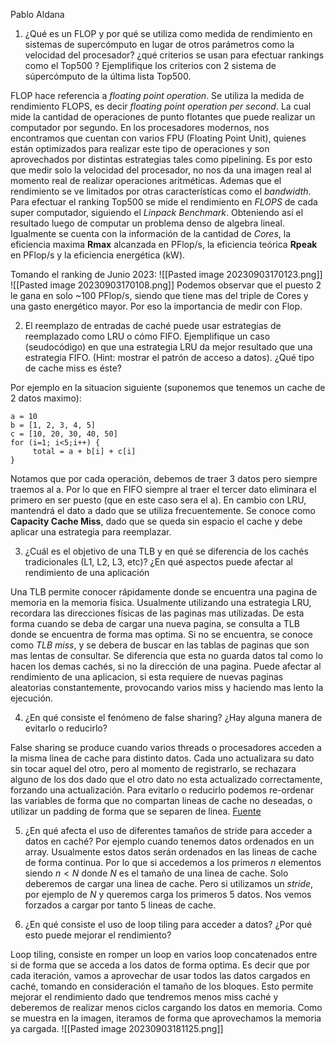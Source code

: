 Pablo Aldana

1. ¿Qué es un FLOP y por qué se utiliza como medida de rendimiento en sistemas de supercómputo en lugar de otros parámetros como la velocidad del procesador? ¿qué criterios se usan para efectuar rankings como el Top500 ? Ejemplifique los criterios con 2 sistema de súpercómputo de la última lista Top500.

FLOP hace referencia a *floating point operation*. Se utiliza la medida de rendimiento FLOPS, es decir *floating point operation per second*. La cual mide la cantidad de operaciones de punto flotantes que puede realizar un computador por segundo. En los procesadores modernos, nos encontramos que cuentan con varios FPU (Floating Point Unit), quienes están optimizados para realizar este tipo de operaciones y son aprovechados por distintas estrategias tales como pipelining. Es por esto que medir solo la velocidad del procesador, no nos da una imagen real al momento real de realizar operaciones aritméticas. Ademas que el rendimiento se ve limitados por otras características como el *bandwidth*.
Para efectuar el ranking Top500 se mide el rendimiento en *FLOPS* de cada super computador, siguiendo el *Linpack Benchmark*. Obteniendo así el resultado luego de computar un problema denso de algebra lineal. Igualmente se cuenta con la información de la cantidad de *Cores*, la eficiencia maxima **Rmax** alcanzada en PFlop/s, la eficiencia teórica **Rpeak** en PFlop/s y la eficiencia energética (kW).

Tomando el ranking de Junio 2023:
![[Pasted image 20230903170123.png]]
![[Pasted image 20230903170108.png]]
Podemos observar que el puesto 2 le gana en solo ~100 PFlop/s, siendo que tiene mas del triple de Cores y una gasto energético mayor. Por eso la importancia de medir con Flop.

2. El reemplazo de entradas de caché puede usar estrategias de reemplazado como LRU o cómo FIFO. Ejemplifique un caso (seudocódigo) en que una estrategia LRU da mejor resultado que una estrategia FIFO. (Hint: mostrar el patrón de acceso a datos). ¿Qué tipo de cache miss es éste?

Por ejemplo en la situacion siguiente (suponemos que tenemos un cache de 2 datos maximo):
```
a = 10
b = [1, 2, 3, 4, 5]
c = [10, 20, 30, 40, 50]
for (i=1; i<5;i++) {
	 total = a + b[i] + c[i]
}
```

Notamos que por cada operación, debemos de traer 3 datos pero siempre traemos al a. Por lo que en FIFO siempre al traer el tercer dato eliminara el primero en ser puesto (que en este caso sera el a).
En cambio con LRU, mantendrá el dato a dado que se utiliza frecuentemente.
Se conoce como **Capacity Cache Miss**, dado que se queda sin espacio el cache y debe aplicar una estrategia para reemplazar.

3. ¿Cuál es el objetivo de una TLB y en qué se diferencia de los cachés tradicionales (L1, L2, L3, etc)? ¿En qué aspectos puede afectar al rendimiento de una aplicación

Una TLB permite conocer rápidamente donde se encuentra una pagina de memoria en la memoria física. Usualmente utilizando una estrategia LRU, recordara las direcciones físicas de las paginas mas utilizadas. De esta forma cuando se deba de cargar una nueva pagina, se consulta a TLB donde se encuentra de forma mas optima. Si no se encuentra, se conoce como *TLB miss*, y se debera de buscar en las tablas de paginas que son mas lentas de consultar. Se diferencia que esta no guarda datos tal como lo hacen los demas cachés, si no la dirección de una pagina. Puede afectar al rendimiento de una aplicacion, si esta requiere de nuevas paginas aleatorias constantemente, provocando varios miss y haciendo mas lento la ejecución.

4. ¿En qué consiste el fenómeno de false sharing? ¿Hay alguna manera de evitarlo o reducirlo?

False sharing se produce cuando varios threads o procesadores acceden a la misma linea de cache para distinto datos. Cada uno actualizara su dato sin tocar aquel del otro, pero al momento de registrarlo, se rechazara alguno de los dos dado que el otro dato no esta actualizado correctamente, forzando una actualización.
Para evitarlo o reducirlo podemos re-ordenar las variables de forma que no compartan lineas de cache no deseadas, o utilizar un padding de forma que se separen de linea. [Fuente](https://en.wikipedia.org/wiki/False_sharing)

5. ¿En qué afecta el uso de diferentes tamaños de stride para acceder a datos en caché?
Por ejemplo cuando tenemos datos ordenados en un array. Usualmente estos datos serán ordenados en las lineas de cache de forma continua. Por lo que si accedemos a los primeros $n$ elementos siendo $n<N$ donde $N$ es el tamaño de una linea de cache. Solo deberemos de cargar una linea de cache. Pero si utilizamos un *stride*, por ejemplo de $N$ y queremos carga los primeros 5 datos. Nos vemos forzados a cargar por tanto $5$ lineas de cache.

6. ¿En qué consiste el uso de loop tiling para acceder a datos? ¿Por qué esto puede mejorar el rendimiento?

Loop tiling, consiste en romper un loop en varios loop concatenados entre si de forma que se acceda a los datos de forma optima. Es decir que por cada iteración, vamos a aprovechar de usar todos las datos cargados en caché, tomando en consideración el tamaño de los bloques.
Esto permite mejorar el rendimiento dado que tendremos menos miss caché y deberemos de realizar menos ciclos cargando los datos en memoria. Como se muestra en la imagen, iteramos de forma que aprovechamos la memoria ya cargada.
![[Pasted image 20230903181125.png]]

